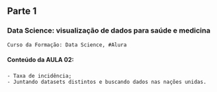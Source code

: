 ## Parte 1

### Data Science: visualização de dados para saúde e medicina
    Curso da Formação: Data Science, #Alura

#### Conteúdo da AULA 02:

###
    - Taxa de incidência;
    - Juntando datasets distintos e buscando dados nas nações unidas.